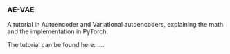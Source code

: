 ### AE-VAE
A tutorial in Autoencoder and Variational autoencoders, explaining the math and the implementation in PyTorch.

The tutorial can be found here:
....


